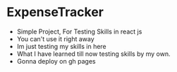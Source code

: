 # ExpenseTracker
- Simple Project, For Testing Skills in react js
- You can't use it right away
- Im just testing my skills in here
- What I have learned till now testing skills by my own.
- Gonna deploy on gh pages
